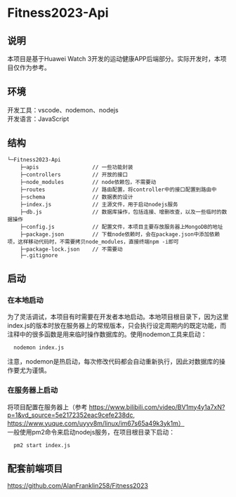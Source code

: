# Fitness2023-Api

## 说明
本项目是基于Huawei Watch 3开发的运动健康APP后端部分。实际开发时，本项目仅作为参考。

## 环境
开发工具：vscode、nodemon、nodejs <br>
开发语言：JavaScript

## 结构
```
└─Fitness2023-Api
    ├─apis                 // 一些功能封装
    ├─controllers          // 开放的接口
    ├─node_modules         // node依赖包，不需要动
    ├─routes               // 路由配置，将controller中的接口配置到路由中
    ├─schema               // 数据表的设计
    ├─index.js             // 主源文件，用于启动nodejs服务
    ├─db.js                // 数据库操作，包括连接、增删改查，以及一些临时的数据操作
    ├─config.js            // 配置文件，本项目主要存放服务器上MongoDB的地址
    ├─package.json         // 下载node依赖时，会在package.json中添加依赖项，这样移动代码时，不需要拷贝node_modules，直接终端npm -i即可
    ├─package-lock.json    // 不需要动
    ├─.gitignore
```

## 启动
### 在本地启动
为了灵活调试，本项目有时需要在开发者本地启动。本地项目根目录下，因为这里index.js的版本时放在服务器上的常规版本，只会执行设定周期内的既定功能，而注释中的很多函数是用来临时操作数据库的。使用nodemon工具来启动：
```
  nodemon index.js
```
注意，nodemon是热启动，每次修改代码都会自动重新执行，因此对数据库的操作要尤为谨慎。

### 在服务器上启动
将项目配置在服务器上（参考 https://www.bilibili.com/video/BV1my4y1a7xN?p=1&vd_source=5e2172352eac9cefe238dc, https://www.yuque.com/uyyv8m/linux/im67s65a49k3yk1m） <br>
一般使用pm2命令来启动nodejs服务，在项目根目录下启动：
```
  pm2 start index.js
```

## 配套前端项目
https://github.com/AlanFranklin258/Fitness2023
